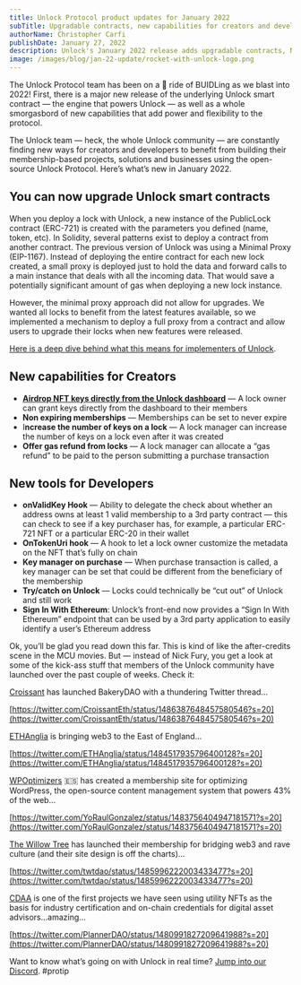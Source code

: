 ```yaml
---
title: Unlock Protocol product updates for January 2022
subTitle: Upgradable contracts, new capabilities for creators and developers
authorName: Christopher Carfi
publishDate: January 27, 2022
description: Unlock's January 2022 release adds upgradable contracts, NFT airdrop support, and over a dozen other new capabilities for creators and developers.
image: /images/blog/jan-22-update/rocket-with-unlock-logo.png
---
```


The Unlock Protocol team has been on a 🚀 ride of BUIDLing as we blast into 2022! First, there is a major new release of the underlying Unlock smart contract — the engine that powers Unlock — as well as a whole smorgasbord of new capabilities that add power and flexibility to the protocol. 

The Unlock team — heck, the whole Unlock community — are constantly finding new ways for creators and developers to benefit from building their membership-based projects, solutions and businesses using the open-source Unlock Protocol. Here’s what’s new in January 2022.

## You can now upgrade Unlock smart contracts

When you deploy a lock with Unlock, a new instance of the PublicLock contract (ERC-721) is created with the parameters you defined (name, token, etc). In Solidity, several patterns exist to deploy a contract from another contract. The previous version of Unlock was using a Minimal Proxy (EIP-1167). Instead of deploying the entire contract for each new lock created, a small proxy is deployed just to hold the data and forward calls to a main instance that deals with all the incoming data. That would save a potentially significant amount of gas when deploying a new lock instance.

However, the minimal proxy approach did not allow for upgrades. We wanted all locks to benefit from the latest features available, so we implemented a mechanism to deploy a full proxy from a contract and allow users to upgrade their locks when new features were released.

[Here is a deep dive behind what this means for implementers of Unlock]([https://unlock-protocol.com/blog/upgradeable-patterns](https://unlock-protocol.com/blog/upgradeable-patterns)).

## New capabilities for Creators

- [**Airdrop NFT keys directly from the Unlock dashboard**]([https://unlock-protocol.com/blog/airdrop-nft-memberships](https://unlock-protocol.com/blog/airdrop-nft-memberships)) — A lock owner can grant keys directly from the dashboard to their members
- **Non expiring memberships** — Memberships can be set to never expire
- I**ncrease the number of keys on a lock** — A lock manager can increase the number of keys on a lock even after it was created
- **Offer gas refund from locks** — A lock manager can allocate a “gas refund” to be paid to the person submitting a purchase transaction

## New tools for Developers

- **onValidKey Hook** — Ability to delegate the check about whether an address owns at least 1 valid membership to a 3rd party contract — this can check to see if a key purchaser has, for example, a particular ERC-721 NFT or a particular ERC-20 in their wallet
- **OnTokenUri hook** — A hook to let a lock owner customize the metadata on the NFT that’s fully on chain
- **Key manager on purchase** — When purchase transaction is called, a key manager can be set that could be different from the beneficiary of the membership
- **Try/catch on Unlock** — Locks could technically be “cut out” of Unlock and still work
- **Sign In With Ethereum**: Unlock’s front-end now provides a “Sign In With Ethereum” endpoint that can be used by a 3rd party application to easily identify a user’s Ethereum address

Ok, you’ll be glad you read down this far. This is kind of like the after-credits scene in the MCU movies. But — instead of Nick Fury, you get a look at some of the kick-ass stuff that members of the Unlock community have launched over the past couple of weeks. Check it:

[Croissant](http://twitter.com/croissant) has launched BakeryDAO with a thundering Twitter thread...

[https://twitter.com/CroissantEth/status/1486387648457580546?s=20](https://twitter.com/CroissantEth/status/1486387648457580546?s=20)

[ETHAnglia](http://twitter.com/ethanglia) is bringing web3 to the East of England...

[https://twitter.com/ETHAnglia/status/1484517935796400128?s=20](https://twitter.com/ETHAnglia/status/1484517935796400128?s=20)

[WPOptimizers](http://twitter.com/YoRaulGonzalez) 🇪🇸 has created a membership site for optimizing WordPress, the open-source content management system that powers 43% of the web...

[https://twitter.com/YoRaulGonzalez/status/1483756404947181571?s=20](https://twitter.com/YoRaulGonzalez/status/1483756404947181571?s=20)

[The Willow Tree](http://twitter.com/twtdao) has launched their membership for bridging web3 and rave culture (and their site design is off the charts)...

[https://twitter.com/twtdao/status/1485996222003433477?s=20](https://twitter.com/twtdao/status/1485996222003433477?s=20)

[CDAA](http://twitter.com/plannerdao) is one of the first projects we have seen using utility NFTs as the basis for industry certification and on-chain credentials for digital asset advisors...amazing...

[https://twitter.com/PlannerDAO/status/1480991827209641988?s=20](https://twitter.com/PlannerDAO/status/1480991827209641988?s=20)

Want to know what’s going on with Unlock in real time? [Jump into our Discord](https://discord.com/invite/Ah6ZEJyTDp). #protip
